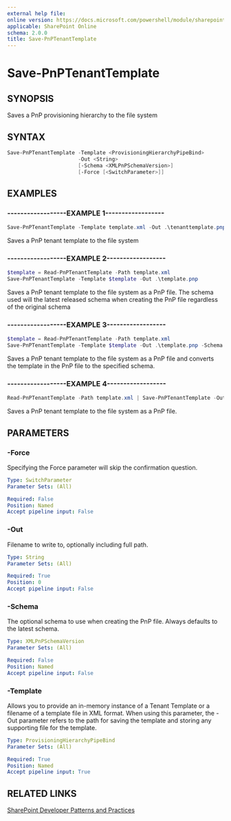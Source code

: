 ```yaml
---
external help file:
online version: https://docs.microsoft.com/powershell/module/sharepoint-pnp/save-pnptenanttemplate
applicable: SharePoint Online
schema: 2.0.0
title: Save-PnPTenantTemplate
---
```


# Save-PnPTenantTemplate

## SYNOPSIS
Saves a PnP provisioning hierarchy to the file system

## SYNTAX 

```powershell
Save-PnPTenantTemplate -Template <ProvisioningHierarchyPipeBind>
                       -Out <String>
                       [-Schema <XMLPnPSchemaVersion>]
                       [-Force [<SwitchParameter>]]
```

## EXAMPLES

### ------------------EXAMPLE 1------------------
```powershell
Save-PnPTenantTemplate -Template template.xml -Out .\tenanttemplate.pnp
```

Saves a PnP tenant template to the file system

### ------------------EXAMPLE 2------------------
```powershell
$template = Read-PnPTenantTemplate -Path template.xml
Save-PnPTenantTemplate -Template $template -Out .\template.pnp
```

Saves a PnP tenant template to the file system as a PnP file. The schema used will the latest released schema when creating the PnP file regardless of the original schema

### ------------------EXAMPLE 3------------------
```powershell
$template = Read-PnPTenantTemplate -Path template.xml
Save-PnPTenantTemplate -Template $template -Out .\template.pnp -Schema V202002
```

Saves a PnP tenant template to the file system as a PnP file and converts the template in the PnP file to the specified schema.

### ------------------EXAMPLE 4------------------
```powershell
Read-PnPTenantTemplate -Path template.xml | Save-PnPTenantTemplate -Out .\template.pnp
```

Saves a PnP tenant template to the file system as a PnP file.

## PARAMETERS

### -Force
Specifying the Force parameter will skip the confirmation question.

```yaml
Type: SwitchParameter
Parameter Sets: (All)

Required: False
Position: Named
Accept pipeline input: False
```

### -Out
Filename to write to, optionally including full path.

```yaml
Type: String
Parameter Sets: (All)

Required: True
Position: 0
Accept pipeline input: False
```

### -Schema
The optional schema to use when creating the PnP file. Always defaults to the latest schema.

```yaml
Type: XMLPnPSchemaVersion
Parameter Sets: (All)

Required: False
Position: Named
Accept pipeline input: False
```

### -Template
Allows you to provide an in-memory instance of a Tenant Template or a filename of a template file in XML format. When using this parameter, the -Out parameter refers to the path for saving the template and storing any supporting file for the template.

```yaml
Type: ProvisioningHierarchyPipeBind
Parameter Sets: (All)

Required: True
Position: Named
Accept pipeline input: True
```

## RELATED LINKS

[SharePoint Developer Patterns and Practices](https://aka.ms/sppnp)